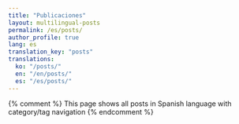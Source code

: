 ```yaml
---
title: "Publicaciones"
layout: multilingual-posts
permalink: /es/posts/
author_profile: true
lang: es
translation_key: "posts"
translations:
  ko: "/posts/"
  en: "/en/posts/"
  es: "/es/posts/"
---
```


{% comment %}
This page shows all posts in Spanish language with category/tag navigation
{% endcomment %}
